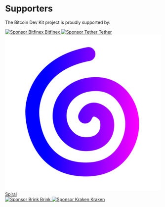 # Supporters

The Bitcoin Dev Kit project is proudly supported by:

<div class="supporters">
  <div class="row">
    <a href="https://www.bitfinex.com/" target="_blank" rel="nofollow noopener">
        <img src="/img/bitfinex.svg" alt="Sponsor Bitfinex">
        Bitfinex
    </a>
    <a href="https://tether.to/" target="_blank" rel="nofollow noopener">
      <img src="/img/tether.png" alt="Sponsor Tether">
      Tether
    </a>
  </div>
  <div class="row">
    <a href="https://spiral.xyz/" target="_blank" rel="nofollow noopener">
        <img src="/img/spiral.svg" alt="Sponsor Spiral">
        Spiral
    </a>
  </div>
  <div class="row">
    <a href="https://brink.dev/"  target="_blank" rel="nofollow noopener">
      <img src="/img/brink.png" alt="Sponsor Brink">
      Brink
    </a>
    <a href="https://www.kraken.com/" target="_blank" rel="nofollow noopener">
      <img src="/img/kraken.png" alt="Sponsor Kraken">
      Kraken
    </a>
  </div>
</div>
